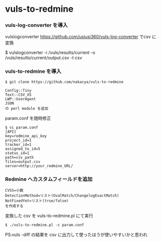 # vuls-to-redmine
### vuls-log-converter を導入

vulslogconverter https://github.com/usiusi360/vuls-log-converter でcsv に変換

$ vulslogconverter -i /vuls/results/current -o /vuls/results/current/output.csv -t csv

### vuls-to-redmine を導入

````
$ git clone https://github.com/nakacya/vuls-to-redmine
````

````
Config::Tiny
Text::CSV_XS
LWP::UserAgent
JSON
の perl module を追加
````

param.conf を随時修正

````
$ vi param.conf
[API]
key=redmine_api_key
project_id=1
tracker_id=1
assigned_to_id=5
status_id=1
path=csv_path
files=output.csv
server=http://your_redmine_URL/
````

### Redmine へカスタムフィールドを追加
````
CVSS=小数
DetectionMethod=リスト(OvalMatch/ChangelogExactMatch)
NotFixedYet=リスト(true/false)
を作成する
````

変換した csv を vuls-to-redmine.pl にて実行
````
$ ./vuls-to-redmine.pl -c param.conf
````

PS:vuls -diff の結果を csv に出力して使ったほうが使いやすいかと思われ
